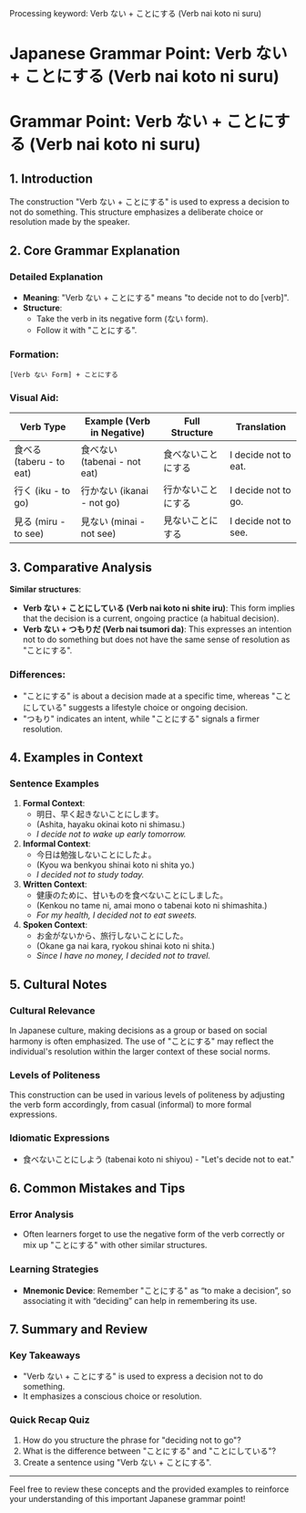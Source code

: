 Processing keyword: Verb ない + ことにする (Verb nai koto ni suru)
# Japanese Grammar Point: Verb ない + ことにする (Verb nai koto ni suru)
# Grammar Point: Verb ない + ことにする (Verb nai koto ni suru)
## 1. Introduction
The construction "Verb ない + ことにする" is used to express a decision to not do something. This structure emphasizes a deliberate choice or resolution made by the speaker.
## 2. Core Grammar Explanation
### Detailed Explanation
- **Meaning**: "Verb ない + ことにする" means "to decide not to do [verb]".
- **Structure**: 
  - Take the verb in its negative form (ない form).
  - Follow it with "ことにする".
  
### Formation:
```
[Verb ない Form] + ことにする
```
### Visual Aid:
| Verb Type  | Example (Verb in Negative)  | Full Structure                  | Translation                             |
|------------|------------------------------|----------------------------------|-----------------------------------------|
| 食べる (taberu - to eat) | 食べない (tabenai - not eat) | 食べないことにする | I decide not to eat.                    |
| 行く (iku - to go)      | 行かない (ikanai - not go)   | 行かないことにする       | I decide not to go.                     |
| 見る (miru - to see)    | 見ない (minai - not see)     | 見ないことにする         | I decide not to see.                    |
## 3. Comparative Analysis
**Similar structures**:
- **Verb ない + ことにしている (Verb nai koto ni shite iru)**: This form implies that the decision is a current, ongoing practice (a habitual decision).
- **Verb ない + つもりだ (Verb nai tsumori da)**: This expresses an intention not to do something but does not have the same sense of resolution as "ことにする".
### Differences:
- "ことにする" is about a decision made at a specific time, whereas "ことにしている" suggests a lifestyle choice or ongoing decision.
- "つもり" indicates an intent, while "ことにする" signals a firmer resolution.
## 4. Examples in Context
### Sentence Examples
1. **Formal Context**:
   - 明日、早く起きないことにします。
   - (Ashita, hayaku okinai koto ni shimasu.)
   - *I decide not to wake up early tomorrow.*
2. **Informal Context**:
   - 今日は勉強しないことにしたよ。
   - (Kyou wa benkyou shinai koto ni shita yo.)
   - *I decided not to study today.*
3. **Written Context**:
   - 健康のために、甘いものを食べないことにしました。
   - (Kenkou no tame ni, amai mono o tabenai koto ni shimashita.)
   - *For my health, I decided not to eat sweets.*
4. **Spoken Context**:
   - お金がないから、旅行しないことにした。
   - (Okane ga nai kara, ryokou shinai koto ni shita.)
   - *Since I have no money, I decided not to travel.*
## 5. Cultural Notes
### Cultural Relevance
In Japanese culture, making decisions as a group or based on social harmony is often emphasized. The use of "ことにする" may reflect the individual's resolution within the larger context of these social norms.
### Levels of Politeness
This construction can be used in various levels of politeness by adjusting the verb form accordingly, from casual (informal) to more formal expressions.
### Idiomatic Expressions
- 食べないことにしよう (tabenai koto ni shiyou) - "Let's decide not to eat."
## 6. Common Mistakes and Tips
### Error Analysis
- Often learners forget to use the negative form of the verb correctly or mix up "ことにする" with other similar structures.
### Learning Strategies
- **Mnemonic Device**: Remember "ことにする" as “to make a decision”, so associating it with “deciding” can help in remembering its use.
## 7. Summary and Review
### Key Takeaways
- "Verb ない + ことにする" is used to express a decision not to do something.
- It emphasizes a conscious choice or resolution.
  
### Quick Recap Quiz
1. How do you structure the phrase for "deciding not to go"?
2. What is the difference between "ことにする" and "ことにしている"?
3. Create a sentence using "Verb ない + ことにする".
--- 
Feel free to review these concepts and the provided examples to reinforce your understanding of this important Japanese grammar point!
